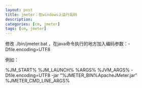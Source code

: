 ```yaml
---
layout: post
title: jmeter：在windows上运行乱码
description: 
categories: [cm, jmeter]
tags: [cm, jmeter]
---
```


修改 ./bin/jmeter.bat ，在java命令执行的地方加入编码参数：-Dfile.encoding=UTF8

例如：

%JM_START% %JM_LAUNCH% %ARGS% %JVM_ARGS% -Dfile.encoding=UTF8 -jar "%JMETER_BIN%ApacheJMeter.jar" %JMETER_CMD_LINE_ARGS%





